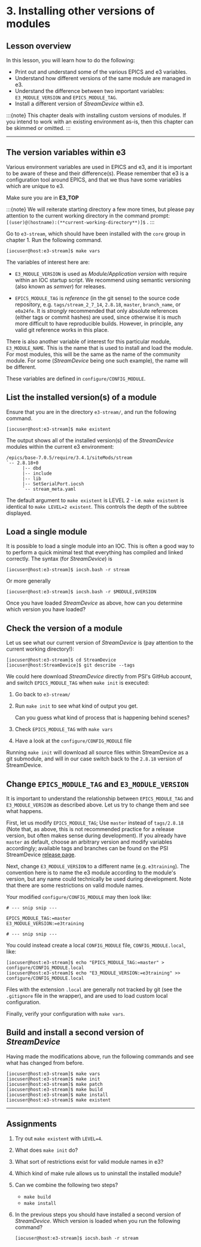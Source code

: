 # 3. Installing other versions of modules

## Lesson overview

In this lesson, you will learn how to do the following:

* Print out and understand some of the various EPICS and e3 variables.
* Understand how different versions of the same module are managed in e3.
* Understand the difference between two important variables: `E3_MODULE_VERSION` and `EPICS_MODULE_TAG`.
* Install a different version of *StreamDevice* within e3.

:::{note}
This chapter deals with installing custom versions of modules. If you intend to work with an existing environment as-is, then this chapter can be skimmed or omitted.
:::

---

## The version variables within e3

Various environment variables are used in EPICS and e3, and it is important to be aware of these and their difference(s). Please remember that e3 is a configuration tool around EPICS, and that we thus have some variables which are unique to e3.

Make sure you are in **E3_TOP**

:::{note}
We will reiterate starting directory a few more times, but please pay attention to the current working directory in the command prompt: `[(user)@(hostname):(**current-working-directory**)]$` .
:::

Go to `e3-stream`, which should have been installed with the `core` group in chapter 1. Run the following command.

   ```console
   [iocuser@host:e3-stream]$ make vars
   ```

The variables of interest here are:

* `E3_MODULE_VERSION`  is used as *Module/Application version* with require within an IOC startup script. We recommend using semantic versioning (also known as *semver*) for releases.

* `EPICS_MODULE_TAG` is *reference* (in the git sense) to the source code repository, e.g. `tags/stream_2_7_14`, `2.8.18`, `master`, `branch_name`, or `e0a24fe`. It is *strongly* recommended that
  only absolute references (either tags or commit hashes) are used, since otherwise it is much more difficult to have reproducible builds. However, in principle, any valid git reference
  works in this place.

There is also another variable of interest for this particular module, `E3_MODULE_NAME`. This is the name that is used to install and load the module. For most modules, this will
be the same as the name of the community module. For some (*StreamDevice* being one such example), the name will be different.

These variables are defined in `configure/CONFIG_MODULE`.

## List the installed version(s) of a module

Ensure that you are in the directory `e3-stream/`, and run the following command.

```console
[iocuser@host:e3-stream]$ make existent
```

The output shows all of the installed version(s) of the *StreamDevice* modules within the current e3 environment:

```console
/epics/base-7.0.5/require/3.4.1/siteMods/stream
`-- 2.8.18+0
      |-- dbd
      |-- include
      |-- lib
      |-- SetSerialPort.iocsh
      `-- stream_meta.yaml
```

The default argument to `make existent` is LEVEL 2 - i.e. `make existent` is identical to `make LEVEL=2 existent`. This controls the depth of the subtree displayed.

## Load a single module

It is possible to load a single module into an IOC. This is often a good way to to perform a quick minimal test that everything has compiled and linked correctly. The
syntax (for *StreamDevice*) is

```console
[iocuser@host:e3-stream]$ iocsh.bash -r stream
```

Or more generally

```console
[iocuser@host:e3-stream]$ iocsh.bash -r $MODULE,$VERSION
```

Once you have loaded *StreamDevice* as above, how can you determine which version you have loaded?


## Check the version of a module

Let us see what our current version of *StreamDevice* is (pay attention to the current working directory!):

```console
[iocuser@host:e3-stream]$ cd StreamDevice
[iocuser@host:StreamDevice]$ git describe --tags
```

We could here download *StreamDevice* directly from PSI's GitHub account, and switch `EPICS_MODULE_TAG` when `make init` is executed:

1. Go back to `e3-stream/`
2. Run `make init` to see what kind of output you get.

   Can you guess what kind of process that is happening behind scenes?

3. Check `EPICS_MODULE_TAG` with `make vars`
4. Have a look at the `configure/CONFIG_MODULE` file

Running `make init` will download all source files within StreamDevice as a git submodule, and will in our case switch back to the `2.8.18` version of StreamDevice.

## Change `EPICS_MODULE_TAG` and `E3_MODULE_VERSION`

It is important to understand the relationship between `EPICS_MODULE_TAG` and `E3_MODULE_VERSION` as described above. Let us try to change them and see what happens.

First, let us modify `EPICS_MODULE_TAG`; Use `master` instead of `tags/2.8.18` (Note that, as above, this is not recommended practice for a release version, but
often makes sense during development). If you already have `master` as default, choose an arbitrary version and modify variables accordingly; available tags and
branches can be found on the PSI StreamDevice [release page](https://github.com/paulscherrerinstitute/StreamDevice/releases).

Next, change `E3_MODULE_VERSION` to a different name (e.g. `e3training`). The convention here is to name the e3 module according to the module's version, but any name
could technically be used during development. Note that there are some restrictions on valid module names.

Your modified `configure/CONFIG_MODULE` may then look like:

```make
# --- snip snip ---

EPICS_MODULE_TAG:=master
E3_MODULE_VERSION:=e3training

# --- snip snip ---
```

You could instead create a local `CONFIG_MODULE` file, `CONFIG_MODULE.local`, like:

```console
[iocuser@host:e3-stream]$ echo "EPICS_MODULE_TAG:=master" > configure/CONFIG_MODULE.local
[iocuser@host:e3-stream]$ echo "E3_MODULE_VERSION:=e3training" >> configure/CONFIG_MODULE.local
```

Files with the extension `.local` are generally not tracked by git (see the `.gitignore` file in the wrapper), and are
used to load custom local configuration.

Finally, verify your configuration with `make vars`.

## Build and install a second version of *StreamDevice*

Having made the modifications above, run the following commands and see what has changed from before.

```console
[iocuser@host:e3-stream]$ make vars
[iocuser@host:e3-stream]$ make init
[iocuser@host:e3-stream]$ make patch
[iocuser@host:e3-stream]$ make build
[iocuser@host:e3-stream]$ make install
[iocuser@host:e3-stream]$ make existent
```

---

## Assignments

1. Try out `make existent` with `LEVEL=4`.
2. What does `make init` do?
3. What sort of restrictions exist for valid module names in e3?
4. Which kind of make rule allows us to uninstall the installed module?
5. Can we combine the following two steps?
   - `make build`
   - `make install`

6. In the previous steps you should have installed a second version of *StreamDevice*. Which version is loaded when you run the following command?
   ```console
   [iocuser@host:e3-stream]$ iocsh.bash -r stream
   ```
